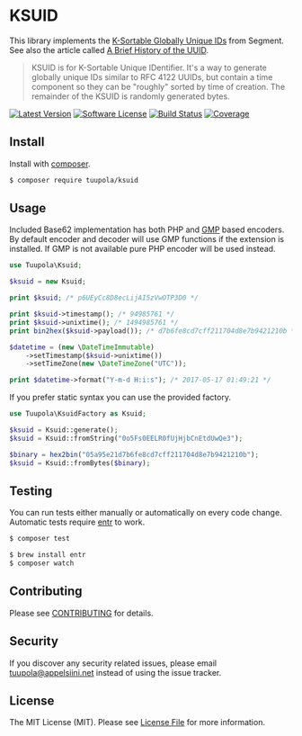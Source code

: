 # KSUID

This library implements the [K-Sortable Globally Unique IDs](https://github.com/segmentio/ksuid) from Segment. See also the article called [A Brief History of the UUID](https://segment.com/blog/a-brief-history-of-the-uuid/).

> KSUID is for K-Sortable Unique IDentifier. It's a way to generate globally unique IDs similar to RFC 4122 UUIDs, but contain a time component so they can be "roughly" sorted by time of creation. The remainder of the KSUID is randomly generated bytes.

[![Latest Version](https://img.shields.io/packagist/v/tuupola/ksuid.svg?style=flat-square)](https://packagist.org/packages/tuupola/ksuid)
[![Software License](https://img.shields.io/badge/license-MIT-brightgreen.svg?style=flat-square)](LICENSE.md)
[![Build Status](https://img.shields.io/travis/tuupola/ksuid/master.svg?style=flat-square)](https://travis-ci.org/tuupola/ksuid)
[![Coverage](https://img.shields.io/codecov/c/github/tuupola/ksuid.svg?style=flat-square)](https://codecov.io/github/tuupola/ksuid)

## Install

Install with [composer](https://getcomposer.org/).

``` bash
$ composer require tuupola/ksuid
```

## Usage

Included Base62 implementation has both PHP and [GMP](http://php.net/manual/en/ref.gmp.php) based encoders. By default encoder and decoder will use GMP functions if the extension is installed. If GMP is not available pure PHP encoder will be used instead.

```php
use Tuupola\Ksuid;

$ksuid = new Ksuid;

print $ksuid; /* p6UEyCc8D8ecLijAI5zVwOTP3D0 */

print $ksuid->timestamp(); /* 94985761 */
print $ksuid->unixtime(); /* 1494985761 */
print bin2hex($ksuid->payload()); /* d7b6fe8cd7cff211704d8e7b9421210b */

$datetime = (new \DateTimeImmutable)
    ->setTimestamp($ksuid->unixtime())
    ->setTimeZone(new \DateTimeZone("UTC"));

print $datetime->format("Y-m-d H:i:s"); /* 2017-05-17 01:49:21 */
```

If you prefer static syntax you can use the provided factory.

```php
use Tuupola\KsuidFactory as Ksuid;

$ksuid = Ksuid::generate();
$ksuid = Ksuid::fromString("0o5Fs0EELR0fUjHjbCnEtdUwQe3");

$binary = hex2bin("05a95e21d7b6fe8cd7cff211704d8e7b9421210b");
$ksuid = Ksuid::fromBytes($binary);
```

## Testing

You can run tests either manually or automatically on every code change. Automatic tests require [entr](http://entrproject.org/) to work.

``` bash
$ composer test
```
``` bash
$ brew install entr
$ composer watch
```

## Contributing

Please see [CONTRIBUTING](CONTRIBUTING.md) for details.

## Security

If you discover any security related issues, please email tuupola@appelsiini.net instead of using the issue tracker.

## License

The MIT License (MIT). Please see [License File](LICENSE.md) for more information.
